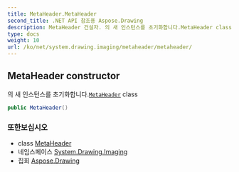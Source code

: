 ```yaml
---
title: MetaHeader.MetaHeader
second_title: .NET API 참조용 Aspose.Drawing
description: MetaHeader 건설자. 의 새 인스턴스를 초기화합니다.MetaHeader class
type: docs
weight: 10
url: /ko/net/system.drawing.imaging/metaheader/metaheader/
---
```

## MetaHeader constructor

의 새 인스턴스를 초기화합니다.[`MetaHeader`](../) class

```csharp
public MetaHeader()
```

### 또한보십시오

* class [MetaHeader](../)
* 네임스페이스 [System.Drawing.Imaging](../../metaheader/)
* 집회 [Aspose.Drawing](../../../)


